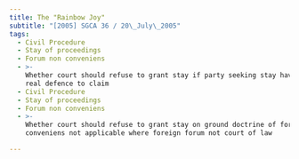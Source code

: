 ```yaml
---
title: The "Rainbow Joy"
subtitle: "[2005] SGCA 36 / 20\_July\_2005"
tags:
  - Civil Procedure
  - Stay of proceedings
  - Forum non conveniens
  - >-
    Whether court should refuse to grant stay if party seeking stay having no
    real defence to claim
  - Civil Procedure
  - Stay of proceedings
  - Forum non conveniens
  - >-
    Whether court should refuse to grant stay on ground doctrine of forum non
    conveniens not applicable where foreign forum not court of law

---
```


